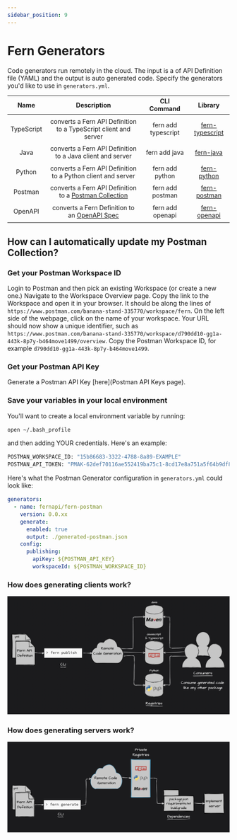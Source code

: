 ```yaml
---
sidebar_position: 9
---
```


# Fern Generators

Code generators run remotely in the cloud. The input is a of API Definition file (YAML) and the output is auto generated code. Specify the generators you'd like to use in `generators.yml`.

|  **Name**  |                                       **Description**                                        |   **CLI Command**   |                                            **Library**                                             |
| :--------: | :------------------------------------------------------------------------------------------: | :-----------------: | :------------------------------------------------------------------------------------------------: |
|            |                                                                                              |
| TypeScript |               converts a Fern API Definition to a TypeScript client and server               | fern add typescript |       [fern-typescript](https://github.com/fern-api/fern/tree/main/packages/fern-typescript)       |
|            |                                                                                              |
|    Java    |                  converts a Fern API Definition to a Java client and server                  |    fern add java    |                         [fern-java](https://github.com/fern-api/fern-java)                         |
|            |                                                                                              |
|   Python   |                 converts a Fern API Definition to a Python client and server                 |   fern add python   |  <!-- markdown-link-check-disable-line --> [fern-python](https://github.com/fern-api/fern-python)  |
|            |                                                                                              |
|  Postman   | converts a Fern API Definition to a [Postman Collection](https://www.postman.com/collection) |  fern add postman   |                      [fern-postman](https://github.com/fern-api/fern-postman)                      |
|            |                                                                                              |
|  OpenAPI   |   converts a Fern Definition to an [OpenAPI Spec](https://swagger.io/resources/open-api/)    |  fern add openapi   | <!-- markdown-link-check-disable-line --> [fern-openapi](https://github.com/fern-api/fern-openapi) |
|            |                                                                                              |

## How can I automatically update my Postman Collection?

### Get your Postman Workspace ID

Login to Postman and then pick an existing Workspace (or create a new one.) Navigate to the Workspace Overview page. Copy the link to the Workspace and open it in your browser. It should be along the lines of `https://www.postman.com/banana-stand-335770/workspace/fern`. On the left side of the webpage, click on the name of your workspace. Your URL should now show a unique identifier, such as `https://www.postman.com/banana-stand-335770/workspace/d790dd10-gg1a-443k-8p7y-b464move1499/overview`. Copy the Postman Workspace ID, for example `d790dd10-gg1a-443k-8p7y-b464move1499`.

### Get your Postman API Key

Generate a Postman API Key [here](Postman API Keys page).

### Save your variables in your local environment

You'll want to create a local environment variable by running:

```bash
open ~/.bash_profile
```

and then adding YOUR credentials. Here's an example:

```bash
POSTMAN_WORKSPACE_ID: "15b86683-3322-4788-8a89-EXAMPLE"
POSTMAN_API_TOKEN: "PMAK-62def70116ae552419ba75c1-8cd17e8a751a5f64b9df8ab44c9a8b5199"
```

Here's what the Postman Generator configuration in `generators.yml` could look like:

```yaml
generators:
  - name: fernapi/fern-postman
    version: 0.0.xx
    generate:
      enabled: true
      output: ./generated-postman.json
    config:
      publishing:
        apiKey: ${POSTMAN_API_KEY}
        workspaceId: ${POSTMAN_WORKSPACE_ID}
```

### How does generating clients work?

![client generators](../../static/img/diagrams/frontend-diagram-dark.png)

### How does generating servers work?

![server generators](../../static/img/diagrams/backend-diagram-dark.png)
